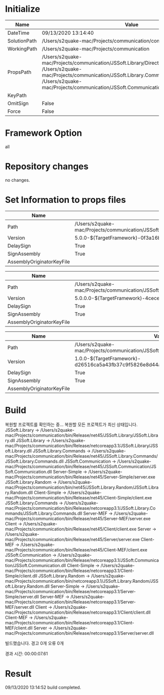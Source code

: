
# Initialize

| Name | Value |
| ---- | ----- |
| DateTime | 09/13/2020 13:14:40 |
| SolutionPath | /Users/s2quake-mac/Projects/communication/communication.sln |
| WorkingPath | /Users/s2quake-mac/Projects/communication |
| PropsPath | /Users/s2quake-mac/Projects/communication/JSSoft.Library/Directory.Build.props<br>/Users/s2quake-mac/Projects/communication/JSSoft.Library.Commands/Directory.Build.props<br>/Users/s2quake-mac/Projects/communication/JSSoft.Communication/Directory.Build.props |
| KeyPath |  |
| OmitSign | False |
| Force | False |

# Framework Option

all

# Repository changes

no changes.

# Set Information to props files

| Name | Value |
| ---- | ----- |
| Path | /Users/s2quake-mac/Projects/communication/JSSoft.Library/Directory.Build.props |
| Version | 5.0.0-$(TargetFramework)-0f3a16b28b95267b2d77c3037a5171fa51a21474 |
| DelaySign | True |
| SignAssembly | True |
| AssemblyOriginatorKeyFile |  |

| Name | Value |
| ---- | ----- |
| Path | /Users/s2quake-mac/Projects/communication/JSSoft.Library.Commands/Directory.Build.props |
| Version | 5.0.0.0-$(TargetFramework)-4cecee6999bb5a64461a4f6dbf56bb3befe22fa6 |
| DelaySign | True |
| SignAssembly | True |
| AssemblyOriginatorKeyFile |  |

| Name | Value |
| ---- | ----- |
| Path | /Users/s2quake-mac/Projects/communication/JSSoft.Communication/Directory.Build.props |
| Version | 1.0.0-$(TargetFramework)-d26516ca5a43fb37c9f5826e8d44aee530bfbab3 |
| DelaySign | True |
| SignAssembly | True |
| AssemblyOriginatorKeyFile |  |

# Build

  복원할 프로젝트를 확인하는 중...
  복원할 모든 프로젝트가 최신 상태입니다.
  JSSoft.Library -> /Users/s2quake-mac/Projects/communication/bin/Release/net45/JSSoft.Library/JSSoft.Library.dll
  JSSoft.Library -> /Users/s2quake-mac/Projects/communication/bin/Release/netcoreapp3.1/JSSoft.Library/JSSoft.Library.dll
  JSSoft.Library.Commands -> /Users/s2quake-mac/Projects/communication/bin/Release/net45/JSSoft.Library.Commands/JSSoft.Library.Commands.dll
  JSSoft.Communication -> /Users/s2quake-mac/Projects/communication/bin/Release/net45/JSSoft.Communication/JSSoft.Communication.dll
  Server-Simple -> /Users/s2quake-mac/Projects/communication/bin/Release/net45/Server-Simple/server.exe
  JSSoft.Library.Random -> /Users/s2quake-mac/Projects/communication/bin/net45/JSSoft.Library.Random/JSSoft.Library.Random.dll
  Client-Simple -> /Users/s2quake-mac/Projects/communication/bin/Release/net45/Client-Simple/client.exe
  JSSoft.Library.Commands -> /Users/s2quake-mac/Projects/communication/bin/Release/netcoreapp3.1/JSSoft.Library.Commands/JSSoft.Library.Commands.dll
  Server-MEF -> /Users/s2quake-mac/Projects/communication/bin/Release/net45/Server-MEF/server.exe
  Client -> /Users/s2quake-mac/Projects/communication/bin/Release/net45/Client/client.exe
  Server -> /Users/s2quake-mac/Projects/communication/bin/Release/net45/Server/server.exe
  Client-MEF -> /Users/s2quake-mac/Projects/communication/bin/Release/net45/Client-MEF/client.exe
  JSSoft.Communication -> /Users/s2quake-mac/Projects/communication/bin/Release/netcoreapp3.1/JSSoft.Communication/JSSoft.Communication.dll
  Client-Simple -> /Users/s2quake-mac/Projects/communication/bin/Release/netcoreapp3.1/Client-Simple/client.dll
  JSSoft.Library.Random -> /Users/s2quake-mac/Projects/communication/bin/netcoreapp3.1/JSSoft.Library.Random/JSSoft.Library.Random.dll
  Server-Simple -> /Users/s2quake-mac/Projects/communication/bin/Release/netcoreapp3.1/Server-Simple/server.dll
  Server-MEF -> /Users/s2quake-mac/Projects/communication/bin/Release/netcoreapp3.1/Server-MEF/server.dll
  Client -> /Users/s2quake-mac/Projects/communication/bin/Release/netcoreapp3.1/Client/client.dll
  Client-MEF -> /Users/s2quake-mac/Projects/communication/bin/Release/netcoreapp3.1/Client-MEF/client.dll
  Server -> /Users/s2quake-mac/Projects/communication/bin/Release/netcoreapp3.1/Server/server.dll

빌드했습니다.
    경고 0개
    오류 0개

경과 시간: 00:00:07.61

# Result

09/13/2020 13:14:52
build completed.
